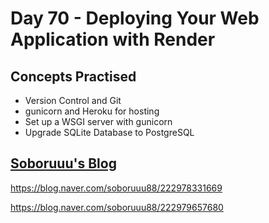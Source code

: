 # Day 70 - Deploying Your Web Application with Render
## Concepts Practised
- Version Control and Git
- gunicorn and Heroku for hosting
- Set up a WSGI server with gunicorn
- Upgrade SQLite Database to PostgreSQL
## [Soboruuu's Blog](https://soboruuu-blog.onrender.com/)

https://blog.naver.com/soboruuu88/222978331669

https://blog.naver.com/soboruuu88/222979657680

